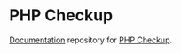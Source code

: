 # PHP Checkup

[Documentation](https://gerardojbaez.github.io/php-checkup-docs/) repository for [PHP Checkup](https://github.com/gerardojbaez/php-checkup).

